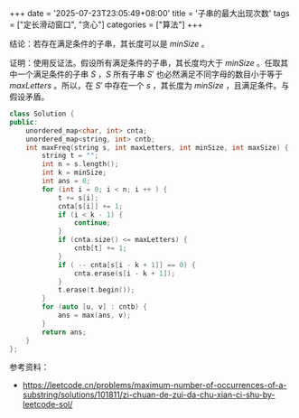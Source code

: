 +++
date = '2025-07-23T23:05:49+08:00'
title = '子串的最大出现次数'
tags = ["定长滑动窗口", "贪心"]
categories = ["算法"]
+++

结论：若存在满足条件的子串，其长度可以是 $minSize$ 。

证明：使用反证法。假设所有满足条件的子串，其长度均大于 $minSize$ 。任取其中一个满足条件的子串 $S$ ，$S$ 所有子串 $S'$ 也必然满足不同字母的数目小于等于 $maxLetters$ 。所以，在 $S'$ 中存在一个 $s$ ，其长度为 $minSize$ ，且满足条件。与假设矛盾。

```cpp
class Solution {
public:
    unordered_map<char, int> cnta;
    unordered_map<string, int> cntb;
    int maxFreq(string s, int maxLetters, int minSize, int maxSize) {
        string t = "";
        int n = s.length();
        int k = minSize;
        int ans = 0;
        for (int i = 0; i < n; i ++ ) {
            t += s[i];
            cnta[s[i]] += 1;
            if (i < k - 1) {
                continue;
            }
            if (cnta.size() <= maxLetters) {
                cntb[t] += 1;
            }
            if ( -- cnta[s[i - k + 1]] == 0) {
                cnta.erase(s[i - k + 1]);
            }
            t.erase(t.begin());
        }
        for (auto [u, v] : cntb) {
            ans = max(ans, v);
        }
        return ans;
    }
};
```

参考资料：

- <https://leetcode.cn/problems/maximum-number-of-occurrences-of-a-substring/solutions/101811/zi-chuan-de-zui-da-chu-xian-ci-shu-by-leetcode-sol/>
